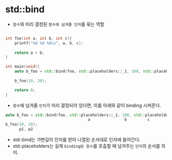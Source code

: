 

# std::bind  

* `함수`와 미리 결정된 `함수에 넘겨줄 인자`를 묶는 역할  


```c++

int foo(int a, int b, int c){
    printf("%d %d %d\n", a, b, c); 
    
    return a + b;
}

int main(void){     
    auto b_foo = std::bind(foo, std::placeholders::_1, 100, std::placeholders::_2);
   
    b_foo(10, 20);

    return 0;
}
```

* `함수`에 넘겨줄 `인자`가 미리 결정되어 있다면, 이를 아래와 같이 binding 시켜준다.
```c++
auto b_foo = std::bind(foo, std::placeholders::_1, 100, std::placeholders::_2);
                                    a               b         c
b_foo(10, 20);
      p1, p2
```

* std::bind는 가변길이 인자를 받아 나열된 순서대로 인자에 들어간다.  
* std::placeholders는 실제 `binding된 함수`를 호출할 때 넘겨주는 `인자`의 순서를 의미.  













